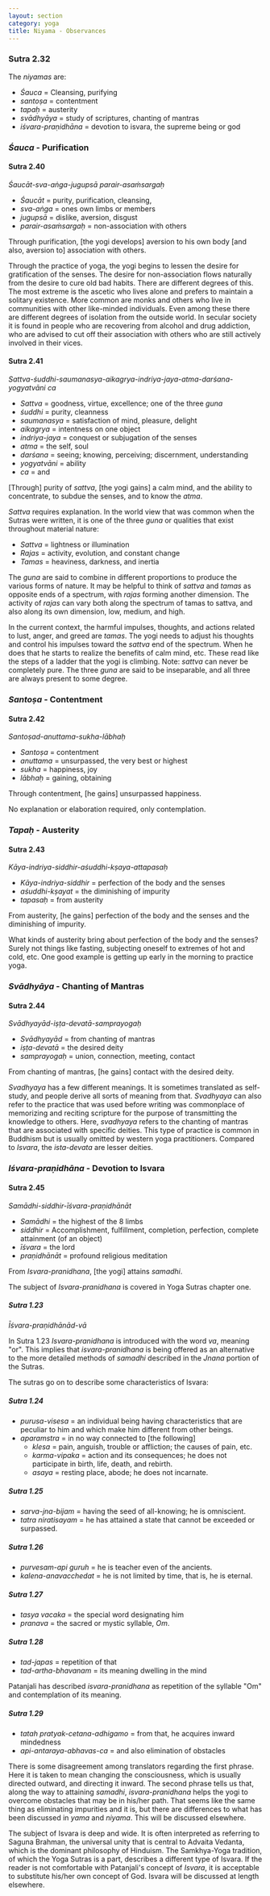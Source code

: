 ```yaml
---
layout: section
category: yoga
title: Niyama - Observances
---
```

### Sutra 2.32 
The *niyamas* are:
- *Śauca* = Cleansing, purifying
- *santoṣa* = contentment
- *tapaḥ* = austerity
- *svādhyāya* = study of scriptures, chanting of mantras
- *iśvara-praṇidhāna* = devotion to isvara, the supreme being or god

### *Śauca* - Purification

#### Sutra 2.40
*Śaucāt-sva-aṅga-jugupsā parair-asaṁsargaḥ*
- *Śaucāt* = purity, purification, cleansing,
- *sva-aṅga* = ones own limbs or members
- *jugupsā* = dislike, aversion, disgust
- *parair-asaṁsargaḥ* = non-association with others 

Through purification, [the yogi develops] aversion to his own body [and also, aversion to] association with others. 

Through the practice of yoga, the yogi begins to lessen the desire for gratification of the senses. The desire for non-association flows naturally from the desire to cure old bad habits. There are different degrees of this. The most extreme is the ascetic who lives alone and prefers to maintain a solitary existence. More common are monks and others who live in communities with other like-minded individuals. Even among these there are different degrees of isolation from the outside world. In secular society it is found in people who are recovering from alcohol and drug addiction, who are advised to cut off their association with others who are still actively involved in their vices.

#### Sutra 2.41
*Sattva-śuddhi-saumanasya-aikagrya-indriya-jaya-atma-darśana-yogyatvāni ca* 
- *Sattva* = goodness, virtue, excellence; one of the three *guna*
- *śuddhi* = purity, cleanness
- *saumanasya* = satisfaction of mind, pleasure, delight
- *aikagrya* = intentness on one object
- *indriya-jaya* = conquest or subjugation of the senses
- *atma* =  the self, soul
- *darśana* = seeing; knowing, perceiving; discernment, understanding
- *yogyatvāni* = ability
- *ca* = and

[Through] purity of *sattva*, [the yogi gains] a calm mind, and the ability to concentrate, to subdue the senses, and to know the *atma*. 

*Sattva* requires explanation. In the world view that was common when the Sutras were written, it is one of the three *guna* or qualities that exist throughout material nature:
- *Sattva* = lightness or illumination
- *Rajas* = activity, evolution, and constant change
- *Tamas* = heaviness, darkness, and inertia

The *guna* are said to combine in different proportions to produce the various forms of nature. It may be helpful to think of *sattva* and *tamas* as opposite ends of a spectrum, with *rajas* forming another dimension. The activity of *rajas* can vary both along the spectrum of tamas to sattva, and also along its own dimension, low, medium, and high.

In the current context, the harmful impulses, thoughts, and actions related to lust, anger, and greed are *tamas*. The yogi needs to adjust his thoughts and control his impulses toward the *sattva* end of the spectrum. When he does that he starts to realize the benefits of calm mind, etc. These read like the steps of a ladder that the yogi is climbing. Note: *sattva* can never be completely pure. The three *guna* are said to be inseparable, and all three are always present to some degree.

### *Santoṣa* - Contentment

#### Sutra 2.42
*Santoṣad-anuttama-sukha-lābhaḥ*
- *Santoṣa* = contentment
- *anuttama* = unsurpassed, the very best or highest
- *sukha* = happiness, joy
- *lābhaḥ* = gaining, obtaining

Through contentment, [he gains] unsurpassed happiness.

No explanation or elaboration required, only contemplation.

### *Tapaḥ* -  Austerity

#### Sutra 2.43
*Kāya-indriya-siddhir-aśuddhi-kṣaya-attapasaḥ*  
- *Kāya-indriya-siddhir* = perfection of the body and the senses
- *aśuddhi-kṣayat* = the diminishing of impurity
- *tapasaḥ* = from austerity

From austerity, [he gains] perfection of the body and the senses and the diminishing of impurity.

What kinds of austerity bring about perfection of the body and the senses? Surely not things like fasting, subjecting oneself to extremes of hot and cold, etc. One good example is getting up early in the morning to practice yoga.

### *Svādhyāya* - Chanting of Mantras

#### Sutra 2.44
*Svādhyayād-iṣṭa-devatā-samprayogaḥ*  
- *Svādhyayād* = from chanting of mantras
- *iṣṭa-devatā* = the desired deity
- *samprayogaḥ* = union, connection, meeting, contact

From chanting of mantras, [he gains] contact with the desired deity.

*Svadhyaya* has a few different meanings. It is sometimes translated as self-study, and people derive all sorts of meaning from that. *Svadhyaya* can also refer to the practice  that was used before writing was commonplace of memorizing and reciting scripture for the purpose of transmitting the knowledge to others. Here, *svadhyaya* refers to the chanting of mantras that are associated with specific deities. This type of practice is common in Buddhism but is usually omitted by western yoga practitioners. Compared to *Isvara*, the *ista-devata* are lesser deities.

### *Iśvara-praṇidhāna* - Devotion to Isvara

#### Sutra 2.45
*Samādhi-siddhir-īśvara-praṇidhānāt*  
- *Samādhi* = the highest of the 8 limbs
- *siddhir* = Accomplishment, fulfillment, completion, perfection, complete attainment (of an object)
- *īśvara* = the lord
- *praṇidhānāt* = profound religious meditation

From *Isvara-pranidhana*, [the yogi] attains *samadhi*.

The subject of *Isvara-pranidhana* is covered in Yoga Sutras chapter one.

##### Sutra 1.23
*Īśvara-praṇidhānād-vā*

In Sutra 1.23 *Isvara-pranidhana* is introduced with the word *va*, meaning "or". This implies that *isvara-pranidhana* is being offered as an alternative to the more detailed methods of *samadhi* described in the *Jnana* portion of the Sutras.

The sutras go on to describe some characteristics of Isvara:   

##### Sutra 1.24
- *purusa-visesa* = an individual being having characteristics that are peculiar to him and which make him different from other beings.
- *aparamstra* = in no way connected to [the following]
    - *klesa* = pain, anguish, trouble or affliction; the causes of pain, etc.
    - *karma-vipaka* = action and its consequences; he does not participate in birth, life, death, and rebirth.
    - *asaya* = resting place, abode; he does not incarnate.

##### Sutra 1.25
- *sarva-jna-bijam* = having the seed of all-knowing; he is omniscient.
- *tatra niratisayam* = he has attained a state that cannot be exceeded or surpassed.

##### Sutra 1.26
- *purvesam-api guruh* = he is teacher even of the ancients.
- *kalena-anavacchedat* = he is not limited by time, that is, he is eternal.

##### Sutra 1.27
- *tasya vacaka* = the special word designating him
- *pranava* = the sacred or mystic syllable, *Om*.

##### Sutra 1.28
- *tad-japas* = repetition of that
- *tad-artha-bhavanam* = its meaning dwelling in the mind

Patanjali has described *isvara-pranidhana* as repetition of the syllable "Om" and contemplation of its meaning.

##### Sutra 1.29
- *tatah pratyak-cetana-adhigamo* = from that, he acquires inward mindedness
- *api-antaraya-abhavas-ca* = and also elimination of obstacles

There is some disagreement among translators regarding the first phrase. Here it is taken to mean changing the consciousness, which is usually directed outward, and directing it inward. The second phrase tells us that, along the way to attaining *samadhi*, *isvara-pranidhana* helps the yogi to overcome obstacles that may be in his/her path. That seems like the same thing as eliminating impurities and it is, but there are differences to what has been discussed in *yama* and *niyama*. This will be discussed elsewhere.

The subject of Isvara is deep and wide. It is often interpreted as referring to Saguna Brahman, the universal unity that is central to Advaita Vedanta, which is the dominant philosophy of Hinduism. The Samkhya-Yoga tradition, of which the Yoga Sutras is a part, describes a different type of Isvara. If the reader is not comfortable with Patanjali's concept of *Isvara*, it is acceptable to substitute his/her own concept of God. Isvara will be discussed at length elsewhere.

